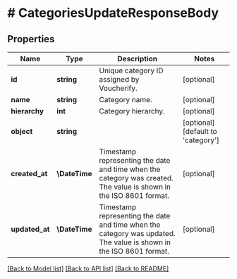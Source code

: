 # # CategoriesUpdateResponseBody

## Properties

Name | Type | Description | Notes
------------ | ------------- | ------------- | -------------
**id** | **string** | Unique category ID assigned by Voucherify. | [optional]
**name** | **string** | Category name. | [optional]
**hierarchy** | **int** | Category hierarchy. | [optional]
**object** | **string** |  | [optional] [default to 'category']
**created_at** | **\DateTime** | Timestamp representing the date and time when the category was created. The value is shown in the ISO 8601 format. | [optional]
**updated_at** | **\DateTime** | Timestamp representing the date and time when the category was updated. The value is shown in the ISO 8601 format. | [optional]

[[Back to Model list]](../../README.md#models) [[Back to API list]](../../README.md#endpoints) [[Back to README]](../../README.md)
